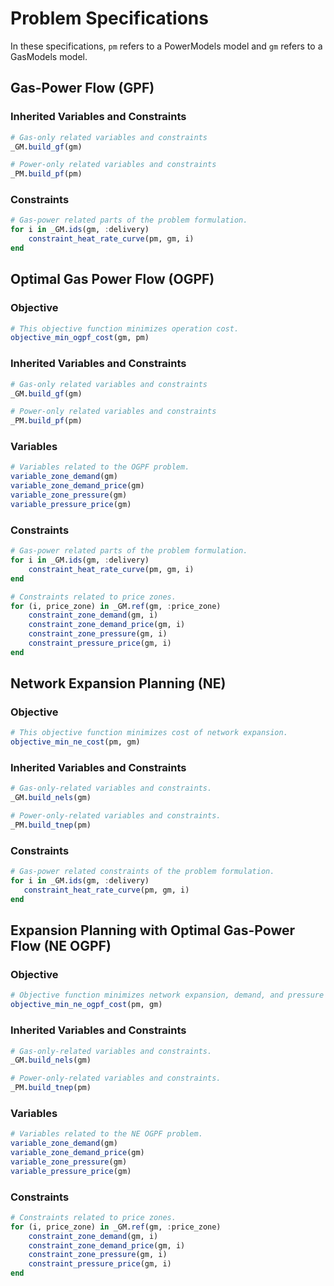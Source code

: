 # Problem Specifications
In these specifications, `pm` refers to a PowerModels model and `gm` refers to a GasModels model.

## Gas-Power Flow (GPF)
### Inherited Variables and Constraints
```julia
# Gas-only related variables and constraints
_GM.build_gf(gm)

# Power-only related variables and constraints
_PM.build_pf(pm)
```

### Constraints
```julia
# Gas-power related parts of the problem formulation.
for i in _GM.ids(gm, :delivery)
    constraint_heat_rate_curve(pm, gm, i)
end
```

## Optimal Gas Power Flow (OGPF)
### Objective
```julia
# This objective function minimizes operation cost.
objective_min_ogpf_cost(gm, pm)
```

### Inherited Variables and Constraints
```julia
# Gas-only related variables and constraints
_GM.build_gf(gm)

# Power-only related variables and constraints
_PM.build_pf(pm)
```

### Variables
```julia
# Variables related to the OGPF problem.
variable_zone_demand(gm)
variable_zone_demand_price(gm)
variable_zone_pressure(gm)
variable_pressure_price(gm)
```

### Constraints
```julia
# Gas-power related parts of the problem formulation.
for i in _GM.ids(gm, :delivery)
    constraint_heat_rate_curve(pm, gm, i)
end

# Constraints related to price zones.
for (i, price_zone) in _GM.ref(gm, :price_zone)
    constraint_zone_demand(gm, i)
    constraint_zone_demand_price(gm, i)
    constraint_zone_pressure(gm, i)
    constraint_pressure_price(gm, i)
end
```

## Network Expansion Planning (NE)
### Objective
```julia
# This objective function minimizes cost of network expansion.
objective_min_ne_cost(pm, gm)
```

### Inherited Variables and Constraints
```julia
# Gas-only-related variables and constraints.
_GM.build_nels(gm)

# Power-only-related variables and constraints.
_PM.build_tnep(pm)
```

### Constraints
```julia
# Gas-power related constraints of the problem formulation.
for i in _GM.ids(gm, :delivery)
   constraint_heat_rate_curve(pm, gm, i)
end
```

## Expansion Planning with Optimal Gas-Power Flow (NE OGPF)
### Objective
```julia
# Objective function minimizes network expansion, demand, and pressure cost.
objective_min_ne_ogpf_cost(pm, gm)
```

### Inherited Variables and Constraints
```julia
# Gas-only-related variables and constraints.
_GM.build_nels(gm)

# Power-only-related variables and constraints.
_PM.build_tnep(pm)
```

### Variables
```julia
# Variables related to the NE OGPF problem.
variable_zone_demand(gm)
variable_zone_demand_price(gm)
variable_zone_pressure(gm)
variable_pressure_price(gm)
```

### Constraints
```julia
# Constraints related to price zones.
for (i, price_zone) in _GM.ref(gm, :price_zone)
    constraint_zone_demand(gm, i)
    constraint_zone_demand_price(gm, i)
    constraint_zone_pressure(gm, i)
    constraint_pressure_price(gm, i)
end
```
